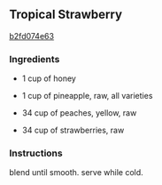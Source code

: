 ## Tropical Strawberry

[b2fd074e63](http://www.food.com/recipe/tropical-strawberry-448566)

### Ingredients

 - 1 cup of honey

 - 1 cup of pineapple, raw, all varieties

 - 34 cup of peaches, yellow, raw

 - 34 cup of strawberries, raw

### Instructions

blend until smooth. serve while cold.